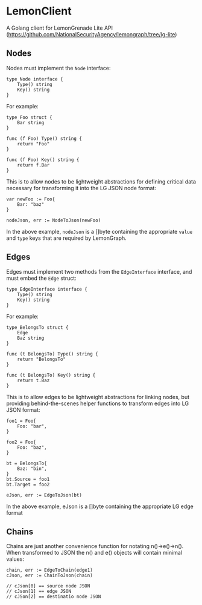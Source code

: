 # LemonClient
A Golang client for LemonGrenade Lite API (https://github.com/NationalSecurityAgency/lemongraph/tree/lg-lite)


## Nodes

Nodes must implement the `Node` interface:
```
type Node interface {
	Type() string
	Key() string
}
```
For example:
```
type Foo struct {
    Bar string
}

func (f Foo) Type() string {
	return "Foo"
}

func (f Foo) Key() string {
	return f.Bar
}
```
This is to allow nodes to be lightweight abstractions for defining critical data necessary for transforming it into the LG JSON node format:
```
var newFoo := Foo{
    Bar: "baz"
}

nodeJson, err := NodeToJson(newFoo)
```
In the above example, `nodeJson` is a []byte containing the appropriate `value` and `type` keys that are required by LemonGraph. 

## Edges

Edges must implement two methods from the `EdgeInterface` interface, and must embed the `Edge` struct:
```
type EdgeInterface interface {
	Type() string
	Key() string
}
```
For example:
```
type BelongsTo struct {
	Edge
	Baz string
}

func (t BelongsTo) Type() string {
	return "BelongsTo"
}

func (t BelongsTo) Key() string {
	return t.Baz
}
```
This is to allow edges to be lightweight abstractions for linking nodes, but providing behind-the-scenes helper functions to transform edges into LG JSON format:
```
foo1 = Foo{
	Foo: "bar",
}

foo2 = Foo{
	Foo: "baz",
}

bt = BelongsTo{
	Baz: "bin",
}
bt.Source = foo1
bt.Target = foo2

eJson, err := EdgeToJson(bt)
```
In the above example, eJson is a []byte containing the appropriate LG edge format

## Chains

Chains are just another convenience function for notating n()->e()->n(). When transformed to JSON the n() and e() objects will contain minimal values:

```
chain, err := EdgeToChain(edge1)
cJson, err := ChainToJson(chain)

// cJson[0] == source node JSON
// cJson[1] == edge JSON
// cJSon[2] == destinatio node JSON
```